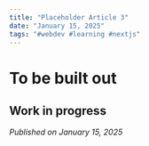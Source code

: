 ```yaml
---
title: "Placeholder Article 3"
date: "January 15, 2025"
tags: "#webdev #learning #nextjs"
---
```


# To be built out

Work in progress
---

*Published on January 15, 2025*
